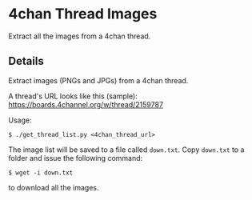 # 4chan Thread Images

Extract all the images from a 4chan thread.

## Details

Extract images (PNGs and JPGs) from a 4chan thread.

A thread's URL looks like this (sample): https://boards.4channel.org/w/thread/2159787

Usage:

    $ ./get_thread_list.py <4chan_thread_url>

The image list will be saved to a file called `down.txt`.
Copy `down.txt` to a folder and issue the following command:

    $ wget -i down.txt

to download all the images.
